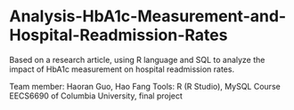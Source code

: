 # Analysis-HbA1c-Measurement-and-Hospital-Readmission-Rates
Based on a research article, using R language and SQL to analyze the impact of HbA1c measurement on hospital readmission rates.

Team member: Haoran Guo, Hao Fang
Tools: R (R Studio), MySQL
Course EECS6690 of Columbia University, final project

